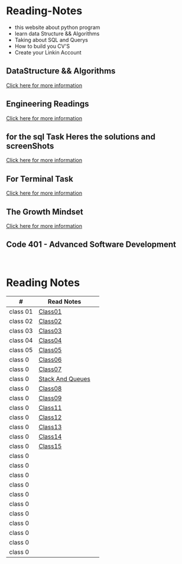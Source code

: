 # Reading-Notes

* this website about python program
* learn data Structure && Algorithms 
* Taking about SQL and Querys 
* How to build you CV'S 
* Create your Linkin Account 


## DataStructure && Algorithms 
[Click here for more information](./DataStructureAlgo.md)


## Engineering Readings
[Click here for more information](./EngineeringReadings.md)


## for the sql Task Heres the solutions and screenShots
[Click here for more information](./SQL.md)


## For Terminal Task 
[Click here for more information](./Terminal.md)

## The Growth Mindset
[Click here for more information](./TheGrowthMindset.MD)



<!-- ## Code 102 - Intro to Software Development

## Code 201 - Foundations of Software Development

## Code 301 - Intermediate Software Development -->

## Code 401 - Advanced Software Development

<!-- <table>
    <tr>
        <td>#</td>
        <td>class</td>
    </tr>
    <tr>
        
       
    </tr>

</table> -->

<br>

# Reading Notes
| # | Read Notes | |  
| --- | --- | ---
| class 01 | [Class01](./class01.md) 
| class 02 | [Class02](./class02.md) 
| class 03 | [Class03](./class03.md) 
| class 04 | [Class04](./class04.md) 
| class 05 | [Class05](./class05.md) 
| class 0  | [Class06](./class06.md) 
| class 0  | [Class07](./class07.md) 
| class 0  | [Stack And Queues ](./StackandQueues.md) 
| class 0 | [Class08](./class08.md) 
| class 0 |  [Class09](./class09.md)
| class 0 |  [Class11](./class11.md)
| class 0 |  [Class12](./class12.md)
| class 0 |  [Class13](./class13.md)
| class 0 |  [Class14](./class14.md)
| class 0 |  [Class15](./class15.md)
| class 0 |  
| class 0 |  
| class 0 |  
| class 0 |  
| class 0 |  
| class 0 |  
| class 0 |  
| class 0 |  
| class 0 |  
| class 0 |  
| class 0 |  









